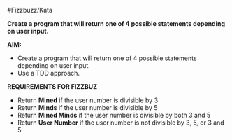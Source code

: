 #Fizzbuzz/Kata

**Create a program that will return one of 4 possible statements depending on user input.**

**AIM:**
* Create a program that will return one of 4 possible statements depending on user input.
* Use a TDD approach.

**REQUIREMENTS FOR FIZZBUZ**
* Return **Mined** if the user number is divisible by 3
* Return **Minds** if the user number is divisible by 5
* Return **Mined Minds** if the user number is divisible by both 3 and 5
* Return **User Number** if the user number is not divisible by 3, 5, or 3 and 5
